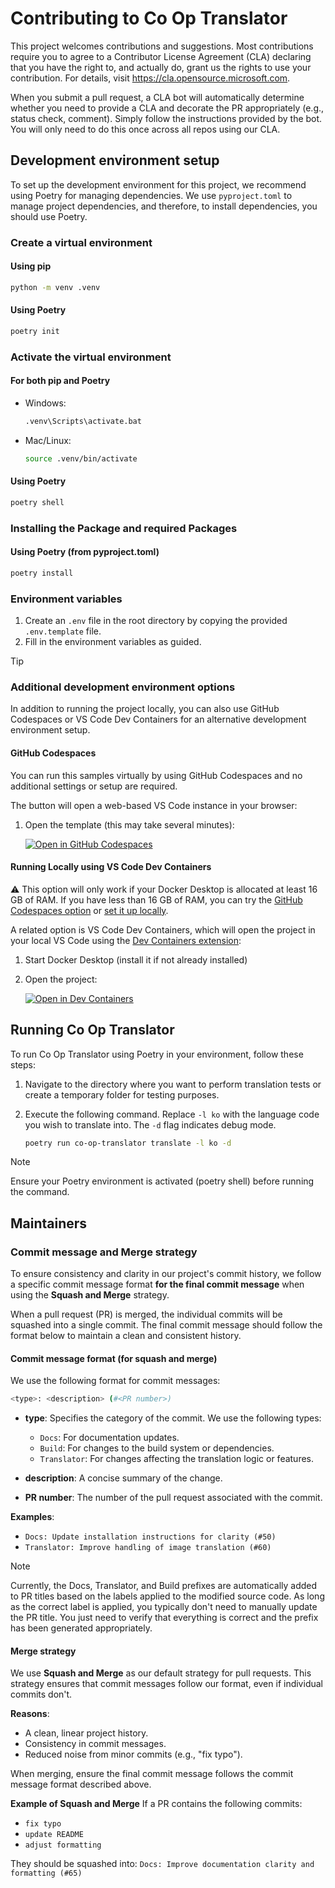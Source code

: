 # Contributing to Co Op Translator

This project welcomes contributions and suggestions.  Most contributions require you to agree to a
Contributor License Agreement (CLA) declaring that you have the right to, and actually do, grant us
the rights to use your contribution. For details, visit https://cla.opensource.microsoft.com.

When you submit a pull request, a CLA bot will automatically determine whether you need to provide
a CLA and decorate the PR appropriately (e.g., status check, comment). Simply follow the instructions
provided by the bot. You will only need to do this once across all repos using our CLA.

## Development environment setup

To set up the development environment for this project, we recommend using Poetry for managing dependencies. We use `pyproject.toml` to manage project dependencies, and therefore, to install dependencies, you should use Poetry.

### Create a virtual environment

#### Using pip

```bash
python -m venv .venv
```

#### Using Poetry

```bash
poetry init
```

### Activate the virtual environment

#### For both pip and Poetry

- Windows:

    ```bash
    .venv\Scripts\activate.bat
    ```

- Mac/Linux:

    ```bash
    source .venv/bin/activate
    ```

#### Using Poetry

```bash
poetry shell
```

### Installing the Package and required Packages

#### Using Poetry (from pyproject.toml)

```bash
poetry install
```

### Environment variables

1. Create an `.env` file in the root directory by copying the provided `.env.template` file.
1. Fill in the environment variables as guided.

> [!TIP]
>
> ### Additional development environment options
>
> In addition to running the project locally, you can also use GitHub Codespaces or VS Code Dev Containers for an alternative development environment setup.
>
> #### GitHub Codespaces
>
> You can run this samples virtually by using GitHub Codespaces and no additional settings or setup are required. 
>
> The button will open a web-based VS Code instance in your browser:
>
> 1. Open the template (this may take several minutes):
>
>     [![Open in GitHub Codespaces](https://github.com/codespaces/badge.svg)](https://codespaces.new/azure/co-op-translator)
>
> #### Running Locally using VS Code Dev Containers
>
> ⚠️ This option will only work if your Docker Desktop is allocated at least 16 GB of RAM. If you have less than 16 GB of RAM, you can try the [GitHub Codespaces option](#github-codespaces) or [set it up locally](#development-environment-setup).
>
> A related option is VS Code Dev Containers, which will open the project in your local VS Code using the [Dev Containers extension](https://marketplace.visualstudio.com/items?itemName=ms-vscode-remote.remote-containers):
>
> 1. Start Docker Desktop (install it if not already installed)
> 2. Open the project:
>
>    [![Open in Dev Containers](https://img.shields.io/static/v1?style=for-the-badge&label=Dev%20Containers&message=Open&color=blue&logo=visualstudiocode)](https://vscode.dev/redirect?url=vscode://ms-vscode-remote.remote-containers/cloneInVolume?url=https://github.com/azure/co-op-translator)

## Running Co Op Translator

To run Co Op Translator using Poetry in your environment, follow these steps:

1. Navigate to the directory where you want to perform translation tests or create a temporary folder for testing purposes.

2. Execute the following command. Replace `-l ko` with the language code you wish to translate into. The `-d` flag indicates debug mode.

    ```bash
    poetry run co-op-translator translate -l ko -d
    ```

> [!NOTE]
> Ensure your Poetry environment is activated (poetry shell) before running the command.

## Maintainers

### Commit message and Merge strategy

To ensure consistency and clarity in our project's commit history, we follow a specific commit message format **for the final commit message** when using the **Squash and Merge** strategy.

When a pull request (PR) is merged, the individual commits will be squashed into a single commit. The final commit message should follow the format below to maintain a clean and consistent history.

#### Commit message format (for squash and merge)

We use the following format for commit messages:

```bash
<type>: <description> (#<PR number>)
```

- **type**: Specifies the category of the commit. We use the following types:
  - `Docs`: For documentation updates.
  - `Build`: For changes to the build system or dependencies.
  - `Translator`: For changes affecting the translation logic or features.

- **description**: A concise summary of the change.
- **PR number**: The number of the pull request associated with the commit.

**Examples**:

- `Docs: Update installation instructions for clarity (#50)`
- `Translator: Improve handling of image translation (#60)`

> [!NOTE]
> Currently, the Docs, Translator, and Build prefixes are automatically added to PR titles based on the labels applied to the modified source code. As long as the correct label is applied, you typically don't need to manually update the PR title. You just need to verify that everything is correct and the prefix has been generated appropriately.

#### Merge strategy

We use **Squash and Merge** as our default strategy for pull requests. This strategy ensures that commit messages follow our format, even if individual commits don't.

**Reasons**:

- A clean, linear project history.
- Consistency in commit messages.
- Reduced noise from minor commits (e.g., "fix typo").

When merging, ensure the final commit message follows the commit message format described above.

**Example of Squash and Merge**
If a PR contains the following commits:

- `fix typo`
- `update README`
- `adjust formatting`

They should be squashed into:
`Docs: Improve documentation clarity and formatting (#65)`
